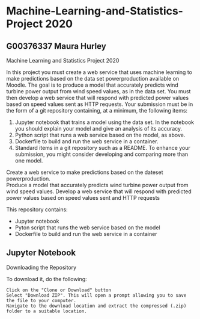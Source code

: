 # Machine-Learning-and-Statistics-Project 2020

## G00376337 Maura Hurley

Machine Learning and Statistics Project 2020


In this project you must create a web service that uses machine learning to make predictions
based on the data set powerproduction available on Moodle. The goal is to
produce a model that accurately predicts wind turbine power output from wind speed
values, as in the data set. You must then develop a web service that will respond with
predicted power values based on speed values sent as HTTP requests. Your submission
must be in the form of a git repository containing, at a minimum, the following items:
1. Jupyter notebook that trains a model using the data set. In the notebook you
should explain your model and give an analysis of its accuracy.
2. Python script that runs a web service based on the model, as above.
3. Dockerfile to build and run the web service in a container.
4. Standard items in a git repository such as a README.
To enhance your submission, you might consider developing and comparing more than
one model. 



Create a web service to make predictions based on the dateset powerproduction.  
Produce a model that accurately predicts wind turbine power output from wind speed values.
Develop a web service that will respond with predicted power values based on speed values sent and HTTP requests



This repository contains:
- Jupyter notebook
- Pyton script that runs the web service based on the model
- Dockerfile to build and run the web service in a container



## Jupyter Notebook

Downloading the Repository

To download it, do the following:

    Click on the "Clone or Download" button
    Select "Download ZIP". This will open a prompt allowing you to save the file to your computer.
    Navigate to the download location and extract the compressed (.zip) folder to a suitable location.
